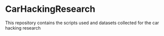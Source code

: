 # CarHackingResearch
This repository contains the scripts used and datasets collected for the car hacking research
